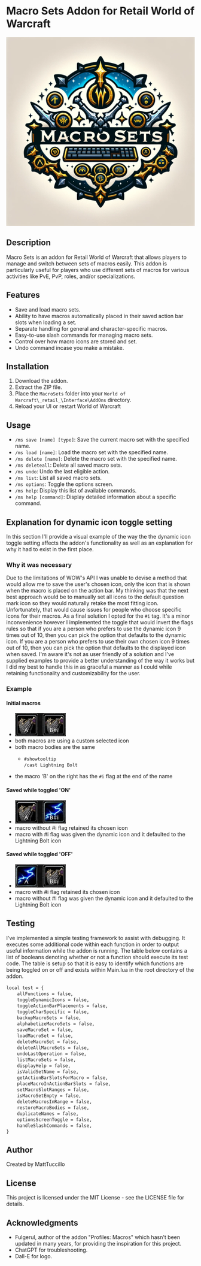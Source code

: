 # Macro Sets Addon for Retail World of Warcraft

![Macro Sets Logo](/Media/Textures/LogoAddon.png)

## Description

Macro Sets is an addon for Retail World of Warcraft that allows players to manage and switch between sets of macros easily. This addon is particularly useful for players who use different sets of macros for various activities like PvE, PvP, roles, and/or specializations.

## Features

- Save and load macro sets.
- Ability to have macros automatically placed in their saved action bar slots when loading a set.
- Separate handling for general and character-specific macros.
- Easy-to-use slash commands for managing macro sets.
- Control over how macro icons are stored and set.
- Undo command incase you make a mistake.

## Installation

1. Download the addon.
2. Extract the ZIP file.
3. Place the `MacroSets` folder into your `World of Warcraft\_retail_\Interface\AddOns` directory.
4. Reload your UI or restart World of Warcraft

## Usage

- `/ms save [name] [type]`: Save the current macro set with the specified name. 
- `/ms load [name]`: Load the macro set with the specified name.
- `/ms delete [name]`: Delete the macro set with the specified name.
- `/ms deleteall`: Delete all saved macro sets.
- `/ms undo`: Undo the last eligible action.
- `/ms list`: List all saved macro sets.
- `/ms options`: Toggle the options screen.
- `/ms help`: Display this list of available commands.
- `/ms help [command]`: Display detailed information about a specific command.

## Explanation for dynamic icon toggle setting

In this section I'll provide a visual example of the way the the dynamic icon toggle setting affects the addon's functionality as well as an explanation for why it had to exist in the first place.

### Why it was necessary

Due to the limitations of WOW's API I was unable to devise a method that would allow me to save the user's chosen icon, only the icon that is shown when the macro is placed on the action bar. My thinking was that the next best approach would be to manually set all icons to the default question mark icon so they would naturally retake the most fitting icon. Unfortunately, that would cause issues for people who choose specific icons for their macros. As a final solution I opted for the `#i` tag. It's a minor inconvenience however I implemented the toggle that would invert the flags rules so that if you are a person who prefers to use the dynamic icon 9 times out of 10, then you can pick the option that defaults to the dynamic icon. If you are a person who prefers to use their own chosen icon 9 times out of 10, then you can pick the option that defaults to the displayed icon when saved. I'm aware it's not as user friendly of a solution and I've supplied examples to provide a better understanding of the way it works but I did my best to handle this in as graceful a manner as I could while retaining functionality and customizability for the user.

### Example

#### Initial macros

- ![Example Initial](/Media/Textures/ExINIT.jpg)
- both macros are using a custom selected icon
- both macro bodies are the same
  - ```
    #showtooltip
    /cast Lightning Bolt
    ```
- the macro 'B' on the right has the `#i` flag at the end of the name

#### Saved while toggled 'ON'

- ![Example ON](/Media/Textures/ExON.jpg)
- macro without #i flag retained its chosen icon
- macro with #i flag was given the dynamic icon and it defaulted to the Lightning Bolt icon

#### Saved while toggled 'OFF'

- ![Example OFF](/Media/Textures/ExOFF.jpg)
- macro with #i flag retained its chosen icon
- macro without #i flag was given the dynamic icon and it defaulted to the Lightning Bolt icon

## Testing

I've implemented a simple testing framework to assist with debugging. It executes some additional code within each function in order to output useful information while the addon is running. The table below contains a list of booleans denoting whether or not a function should execute its test code. The table is setup so that it is easy to identify which functions are being toggled on or off and exists within Main.lua in the root directory of the addon.

```
local test = {
    allFunctions = false,
    toggleDynamicIcons = false,
    toggleActionBarPlacements = false,
    toggleCharSpecific = false,
    backupMacroSets = false,
    alphabetizeMacroSets = false,
    saveMacroSet = false,
    loadMacroSet = false,
    deleteMacroSet = false,
    deleteAllMacroSets = false,
    undoLastOperation = false,
    listMacroSets = false,
    displayHelp = false,
    isValidSetName = false,
    getActionBarSlotsForMacro = false,
    placeMacroInActionBarSlots = false,
    setMacroSlotRanges = false,
    isMacroSetEmpty = false,
    deleteMacrosInRange = false,
    restoreMacroBodies = false,
    duplicateNames = false,
    optionsScreenToggle = false,
    handleSlashCommands = false,
}
```

## Author

Created by MattTuccillo

## License

This project is licensed under the MIT License - see the LICENSE file for details.

## Acknowledgments

- Fulgerul, author of the addon "Profiles: Macros" which hasn't been updated in many years, for providing the inspiration for this project.
- ChatGPT for troubleshooting.
- Dall-E for logo.
